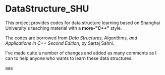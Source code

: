 # DataStructure_SHU
This project provides codes for data structure learning based on Shanghai University's teaching material with a **more-"C++"** style.

The codes are borrowed from *Data Structures, Algorithms, and Applications in C++ Second Edition*, by Sartaj Sahni.

I've made quite a number of changes and added as many comments as I can to help anyone who wants to learn these data structures.

aaa
